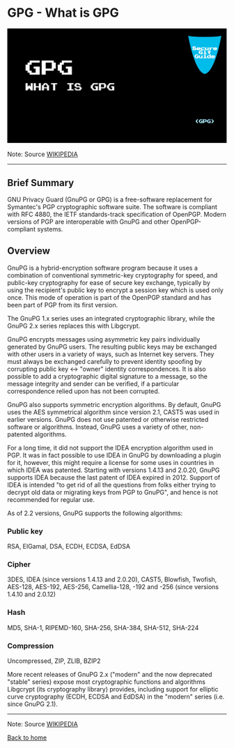 # GPG - What is GPG
![HEADER IMAGE](./media/HEADER/GitHub-Repo-SecureGitGuide-ART-001.jpg)

Note: Source [WIKIPEDIA](https://en.wikipedia.org/wiki/GNU_Privacy_Guard)

---

## Brief Summary

GNU Privacy Guard (GnuPG or GPG) is a free-software replacement for Symantec's PGP cryptographic software suite. The software is compliant with RFC 4880, the IETF standards-track specification of OpenPGP. Modern versions of PGP are interoperable with GnuPG and other OpenPGP-compliant systems.

## Overview

GnuPG is a hybrid-encryption software program because it uses a combination of conventional symmetric-key cryptography for speed, and public-key cryptography for ease of secure key exchange, typically by using the recipient's public key to encrypt a session key which is used only once. This mode of operation is part of the OpenPGP standard and has been part of PGP from its first version.

The GnuPG 1.x series uses an integrated cryptographic library, while the GnuPG 2.x series replaces this with Libgcrypt.

GnuPG encrypts messages using asymmetric key pairs individually generated by GnuPG users. The resulting public keys may be exchanged with other users in a variety of ways, such as Internet key servers. They must always be exchanged carefully to prevent identity spoofing by corrupting public key ↔ "owner" identity correspondences. It is also possible to add a cryptographic digital signature to a message, so the message integrity and sender can be verified, if a particular correspondence relied upon has not been corrupted.

GnuPG also supports symmetric encryption algorithms. By default, GnuPG uses the AES symmetrical algorithm since version 2.1, CAST5 was used in earlier versions. GnuPG does not use patented or otherwise restricted software or algorithms. Instead, GnuPG uses a variety of other, non-patented algorithms.

For a long time, it did not support the IDEA encryption algorithm used in PGP. It was in fact possible to use IDEA in GnuPG by downloading a plugin for it, however, this might require a license for some uses in countries in which IDEA was patented. Starting with versions 1.4.13 and 2.0.20, GnuPG supports IDEA because the last patent of IDEA expired in 2012. Support of IDEA is intended "to get rid of all the questions from folks either trying to decrypt old data or migrating keys from PGP to GnuPG", and hence is not recommended for regular use.

As of 2.2 versions, GnuPG supports the following algorithms:

### Public key

RSA, ElGamal, DSA, ECDH, ECDSA, EdDSA

### Cipher

3DES, IDEA (since versions 1.4.13 and 2.0.20), CAST5, Blowfish, Twofish, AES-128, AES-192, AES-256, Camellia-128, -192 and -256 (since versions 1.4.10 and 2.0.12)

### Hash

MD5, SHA-1, RIPEMD-160, SHA-256, SHA-384, SHA-512, SHA-224

### Compression

Uncompressed, ZIP, ZLIB, BZIP2

More recent releases of GnuPG 2.x ("modern" and the now deprecated "stable" series) expose most cryptographic functions and algorithms Libgcrypt (its cryptography library) provides, including support for elliptic curve cryptography (ECDH, ECDSA and EdDSA) in the "modern" series (i.e. since GnuPG 2.1).

---

Note: Source [WIKIPEDIA](https://en.wikipedia.org/wiki/GNU_Privacy_Guard)
  
[Back to home](./index.md)
